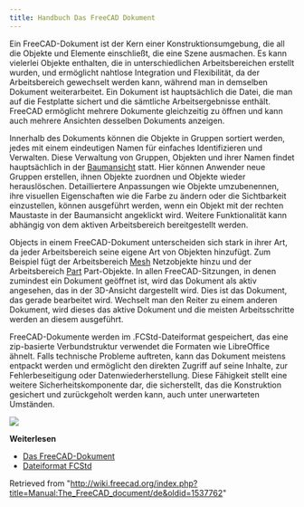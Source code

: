 ```yaml
---
title: Handbuch Das FreeCAD Dokument
---
```


Ein FreeCAD-Dokument ist der Kern einer Konstruktionsumgebung, die all die Objekte und Elemente einschließt, die eine Szene ausmachen. Es kann vielerlei Objekte enthalten, die in unterschiedlichen Arbeitsbereichen erstellt wurden, und ermöglicht nahtlose Integration und Flexibilität, da der Arbeitsbereich gewechselt werden kann, während man in demselben Dokument weiterarbeitet. Ein Dokument ist hauptsächlich die Datei, die man auf die Festplatte sichert und die sämtliche Arbeitsergebnisse enthält. FreeCAD ermöglicht mehrere Dokumente gleichzeitig zu öffnen und kann auch mehrere Ansichten desselben Dokuments anzeigen.

Innerhalb des Dokuments können die Objekte in Gruppen sortiert werden, jedes mit einem eindeutigen Namen für einfaches Identifizieren und Verwalten. Diese Verwaltung von Gruppen, Objekten und ihrer Namen findet hauptsächlich in der [Baumansicht](/Tree_view/de "Tree view/de") statt. Hier können Anwender neue Gruppen erstellen, ihnen Objekte zuordnen und Objekte wieder herauslöschen. Detailliertere Anpassungen wie Objekte umzubenennen, ihre visuellen Eigenschaften wie die Farbe zu ändern oder die Sichtbarkeit einzustellen, können ausgeführt werden, wenn ein Objekt mit der rechten Maustaste in der Baumansicht angeklickt wird. Weitere Funktionalität kann abhängig von dem aktiven Arbeitsbereich bereitgestellt werden.

Objects in einem FreeCAD-Dokument unterscheiden sich stark in ihrer Art, da jeder Arbeitsbereich seine eigene Art von Objekten hinzufügt. Zum Beispiel fügt der Arbeitsbereich [Mesh](/Mesh_Workbench/de "Mesh Workbench/de") Netzobjekte hinzu und der Arbeitsbereich [Part](/Part_Workbench/de "Part Workbench/de") Part-Objekte. In allen FreeCAD-Sitzungen, in denen zumindest ein Dokument geöffnet ist, wird das Dokument als aktiv angesehen, das in der 3D-Ansicht dargestellt wird. Dies ist das Dokument, das gerade bearbeitet wird. Wechselt man den Reiter zu einem anderen Dokument, wird dieses das aktive Dokument und die meisten Arbeitsschritte werden an diesem ausgeführt.

FreeCAD-Dokumente werden im .FCStd-Dateiformat gespeichert, das eine zip-basierte Verbundstruktur verwendet die Formaten wie LibreOffice ähnelt. Falls technische Probleme auftreten, kann das Dokument meistens entpackt werden und ermöglicht den direkten Zugriff auf seine Inhalte, zur Fehlerbeseitigung oder Datenwiederherstellung. Diese Fähigkeit stellt eine weitere Sicherheitskomponente dar, die sicherstellt, das die Konstruktion gesichert und zurückgeholt werden kann, auch unter unerwarteten Umständen.

![](/images/FreeCAD_022_Document.png)

**Weiterlesen**

- [Das FreeCAD-Dokument](/Document_structure/de "Document structure/de")
- [Dateiformat FCStd](/File_Format_FCStd/de "File Format FCStd/de")

Retrieved from "<http://wiki.freecad.org/index.php?title=Manual:The_FreeCAD_document/de&oldid=1537762>"
